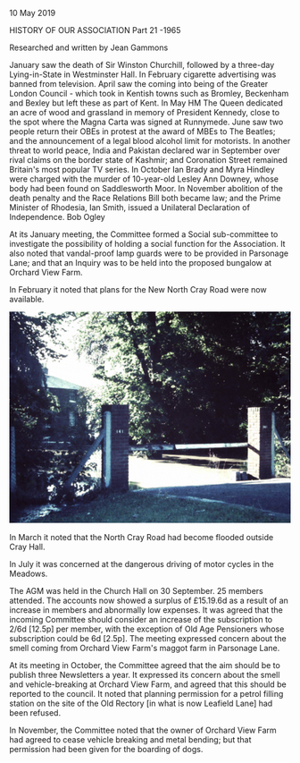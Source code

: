 10 May 2019

HISTORY OF OUR ASSOCIATION Part 21 -1965

Researched and written by Jean Gammons

January saw the death of Sir Winston Churchill, followed by a three-day Lying-in-State in Westminster Hall. In February cigarette advertising was banned from television. April saw the coming into being of the Greater London Council - which took in Kentish towns such as Bromley, Beckenham and Bexley but left these as part of Kent. In May HM The Queen dedicated an acre of wood and grassland in memory of President Kennedy, close to the spot where the Magna Carta was signed at Runnymede. June saw two people return their OBEs in protest at the award of MBEs to The Beatles; and the announcement of a legal blood alcohol limit for motorists. In another threat to world peace, India and Pakistan declared war in September over rival claims on the border state of Kashmir; and Coronation Street remained Britain's most popular TV series. In October Ian Brady and Myra Hindley were charged with the murder of 10-year-old Lesley Ann Downey, whose body had been found on Saddlesworth Moor. In November abolition of the death penalty and the Race Relations Bill both became law; and the Prime Minister of Rhodesia, Ian Smith, issued a Unilateral Declaration of Independence. Bob Ogley

At its January meeting, the Committee formed a Social sub-committee to investigate the possibility of holding a social function for the Association. It also noted that vandal-proof lamp guards were to be provided in Parsonage Lane; and that an Inquiry was to be held into the proposed bungalow at Orchard View Farm.

In February it noted that plans for the New North Cray Road were now available.[](http://www.northcrayresidents.org.uk/posters/poster277.pdf)

![Image](images/nm0760_1.png)

In March it noted that the North Cray Road had become flooded outside Cray Hall.

In July it was concerned at the dangerous driving of motor cycles in the Meadows.

The AGM was held in the Church Hall on 30 September. 25 members attended. The accounts now showed a surplus of £15.19.6d as a result of an increase in members and abnormally low expenses. It was agreed that the incoming Committee should consider an increase of the subscription to 2/6d [12.5p] per member, with the exception of Old Age Pensioners whose subscription could be 6d [2.5p]. The meeting expressed concern about the smell coming from Orchard View Farm's maggot farm in Parsonage Lane.

At its meeting in October, the Committee agreed that the aim should be to publish three Newsletters a year. It expressed its concern about the smell and vehicle-breaking at Orchard View Farm, and agreed that this should be reported to the council. It noted that planning permission for a petrol filling station on the site of the Old Rectory [in what is now Leafield Lane] had been refused.

In November, the Committee noted that the owner of Orchard View Farm had agreed to cease vehicle breaking and metal bending; but that permission had been given for the boarding of dogs.
